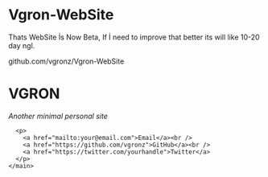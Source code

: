 # Vgron-WebSite
Thats WebSite İs Now Beta, If İ need to improve that better its will like 10-20 day ngl. 

github.com/vgronz/Vgron-WebSite

<!DOCTYPE html>
<html lang="en">
  <head>
    <meta charset="UTF-8" />
    <title>VGRON</title>
    <meta name="description" content="VGRON" />
    <meta name="viewport" content="width=device-width, initial-scale=1" />
    <link rel="stylesheet" href="https://newcss.net/new.min.css" />
  </head>
  <body>
    <main>
      <h1>VGRON</h1>
      <p><em>Another minimal personal site</em></p>

      <p>
        <a href="mailto:your@email.com">Email</a><br />
        <a href="https://github.com/vgronz">GitHub</a><br />
        <a href="https://twitter.com/yourhandle">Twitter</a>
      </p>
    </main>
  </body>
  
</html>
